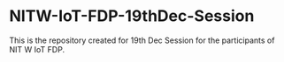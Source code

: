 # NITW-IoT-FDP-19thDec-Session
This is the repository created for 19th Dec Session for the participants of NIT W IoT FDP.

